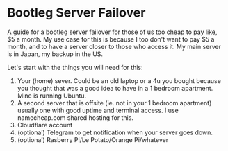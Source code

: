 # Bootleg Server Failover
A guide for a bootleg server failover for those of us too cheap to pay like, $5 a month.
My use case for this is because I too don't want to pay $5 a month, and to have a server closer to those who access it. My main server is in Japan, my backup in the US. 

Let's start with the things you will need for this: 
1. Your (home) sever. Could be an old laptop or a 4u you bought because you thought that was a good idea to have in a 1 bedroom apartment. Mine is running Ubuntu. 
2. A second server that is offsite (ie. not in your 1 bedroom apartment) usually one with good uptime and terminal access. I use namecheap.com shared hosting for this. 
3. Cloudflare account
4. (optional) Telegram to get notification when your server goes down.
5. (optional) Rasberry Pi/Le Potato/Orange Pi/whatever 

